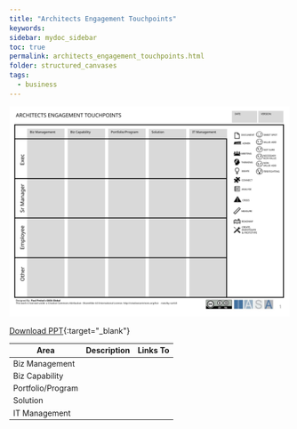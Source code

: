 ```yaml
---
title: "Architects Engagement Touchpoints"
keywords: 
sidebar: mydoc_sidebar
toc: true
permalink: architects_engagement_touchpoints.html
folder: structured_canvases
tags: 
  - business
---
```


![image001](media/architects_engagement_touchpoints001.svg)

[Download PPT](media/ppt/architects_engagement_touchpoints.ppt){:target="_blank"}

| Area | Description | Links To |
| --- | --- | --- |
| Biz Management |   |   |
| Biz Capability |   |   |
| Portfolio/Program |   |   |
| Solution |   |   |
| IT Management |   |   |